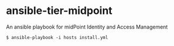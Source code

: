 # ansible-tier-midpoint

An ansible playbook for midPoint Identity and Access Management

```
$ ansible-playbook -i hosts install.yml
```
